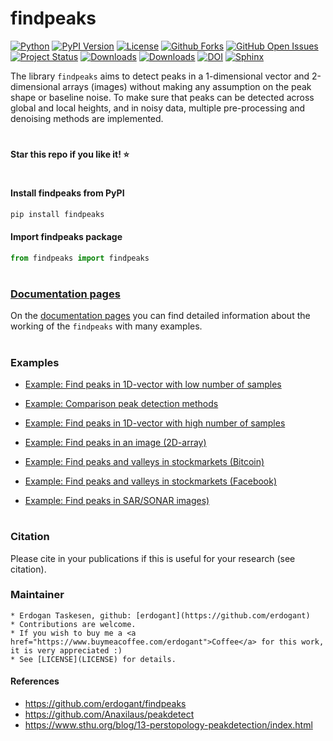 # findpeaks

[![Python](https://img.shields.io/pypi/pyversions/findpeaks)](https://img.shields.io/pypi/pyversions/findpeaks)
[![PyPI Version](https://img.shields.io/pypi/v/findpeaks)](https://pypi.org/project/findpeaks/)
[![License](https://img.shields.io/badge/license-MIT-green.svg)](https://github.com/erdogant/findpeaks/blob/master/LICENSE)
[![Github Forks](https://img.shields.io/github/forks/erdogant/findpeaks.svg)](https://github.com/erdogant/findpeaks/network)
[![GitHub Open Issues](https://img.shields.io/github/issues/erdogant/findpeaks.svg)](https://github.com/erdogant/findpeaks/issues)
[![Project Status](http://www.repostatus.org/badges/latest/active.svg)](http://www.repostatus.org/#active)
[![Downloads](https://pepy.tech/badge/findpeaks)](https://pepy.tech/project/findpeaks)
[![Downloads](https://pepy.tech/badge/findpeaks/month)](https://pepy.tech/project/findpeaks/month)
[![DOI](https://zenodo.org/badge/260400472.svg)](https://zenodo.org/badge/latestdoi/260400472)
[![Sphinx](https://img.shields.io/badge/Sphinx-Docs-Green)](https://erdogant.github.io/findpeaks/)
<!---[![BuyMeCoffee](https://img.shields.io/badge/buymea-coffee-yellow.svg)](https://www.buymeacoffee.com/erdogant)-->
<!---[![Coffee](https://img.shields.io/badge/coffee-black-grey.svg)](https://erdogant.github.io/donate/?currency=USD&amount=5)-->

The library ``findpeaks`` aims to detect peaks in a 1-dimensional vector and 2-dimensional arrays (images) without making any assumption on the peak shape or baseline noise. To make sure that peaks can be detected across global and local heights, and in noisy data, multiple pre-processing and denoising methods are implemented.

 
# 
**Star this repo if you like it! ⭐️**
#

#### Install findpeaks from PyPI

```bash
pip install findpeaks
```

#### Import findpeaks package

```python
from findpeaks import findpeaks
```
# 


### [Documentation pages](https://erdogant.github.io/findpeaks/)

On the [documentation pages](https://erdogant.github.io/findpeaks/) you can find detailed information about the working of the ``findpeaks`` with many examples. 

# 

### Examples

* [Example: Find peaks in 1D-vector with low number of samples](https://erdogant.github.io/findpeaks/pages/html/Examples.html#find-peaks-in-low-sampled-dataset)

* [Example: Comparison peak detection methods](https://erdogant.github.io/findpeaks/pages/html/Examples.html#comparison-methods-1)

* [Example: Find peaks in 1D-vector with high number of samples](https://erdogant.github.io/findpeaks/pages/html/Examples.html#find-peaks-in-high-sampled-dataset)

* [Example: Find peaks in an image (2D-array)](https://erdogant.github.io/findpeaks/pages/html/Examples.html#d-array-image)

* [Example: Find peaks and valleys in stockmarkets (Bitcoin)](https://erdogant.github.io/findpeaks/pages/html/Use-cases.html#bitcoin)

* [Example: Find peaks and valleys in stockmarkets (Facebook)](https://erdogant.github.io/findpeaks/pages/html/Use-cases.html#facebook-stocks)

* [Example: Find peaks in SAR/SONAR images)](https://erdogant.github.io/findpeaks/pages/html/Use-cases.html#sonar)


# 

### Citation
Please cite in your publications if this is useful for your research (see citation).

### Maintainer
	* Erdogan Taskesen, github: [erdogant](https://github.com/erdogant)
	* Contributions are welcome.
	* If you wish to buy me a <a href="https://www.buymeacoffee.com/erdogant">Coffee</a> for this work, it is very appreciated :)
	* See [LICENSE](LICENSE) for details.

#### References
* https://github.com/erdogant/findpeaks
* https://github.com/Anaxilaus/peakdetect
* https://www.sthu.org/blog/13-perstopology-peakdetection/index.html

